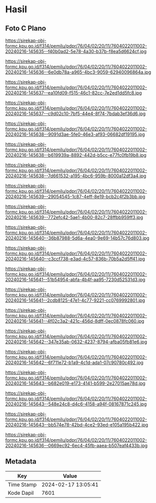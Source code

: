 # Hasil

## Foto C Plano

https://sirekap-obj-formc.kpu.go.id/f314/pemilu/pdpr/76/04/02/20/11/7604022011002-20240216-145635--f40b0ad2-5e78-4a30-b37b-f8ea5d6624cf.jpg

https://sirekap-obj-formc.kpu.go.id/f314/pemilu/pdpr/76/04/02/20/11/7604022011002-20240216-145636--6e0db78a-a965-4bc3-9059-62940096864a.jpg

https://sirekap-obj-formc.kpu.go.id/f314/pemilu/pdpr/76/04/02/20/11/7604022011002-20240216-145637--ea10fd09-f515-46c1-82cc-7e2ed1dd5fc8.jpg

https://sirekap-obj-formc.kpu.go.id/f314/pemilu/pdpr/76/04/02/20/11/7604022011002-20240216-145637--c9d02c10-7bf5-44e4-8f74-7bdab3ef36d6.jpg

https://sirekap-obj-formc.kpu.go.id/f314/pemilu/pdpr/76/04/02/20/11/7604022011002-20240216-145638--9091d3ae-5fe0-46e3-af93-06682df19195.jpg

https://sirekap-obj-formc.kpu.go.id/f314/pemilu/pdpr/76/04/02/20/11/7604022011002-20240216-145638--b619939a-8892-442d-b5cc-e77fc0fb19b8.jpg

https://sirekap-obj-formc.kpu.go.id/f314/pemilu/pdpr/76/04/02/20/11/7604022011002-20240216-145638--7d661532-a195-4bc6-959b-8000a12df3a4.jpg

https://sirekap-obj-formc.kpu.go.id/f314/pemilu/pdpr/76/04/02/20/11/7604022011002-20240216-145639--29054545-1c87-4eff-8e19-bcb2c4f2b3bb.jpg

https://sirekap-obj-formc.kpu.go.id/f314/pemilu/pdpr/76/04/02/20/11/7604022011002-20240216-145639--772efc42-5ae1-4b00-82c7-28ffbb959ff3.jpg

https://sirekap-obj-formc.kpu.go.id/f314/pemilu/pdpr/76/04/02/20/11/7604022011002-20240216-145640--36b87988-5d6a-4ea0-9e69-14b57c76d803.jpg

https://sirekap-obj-formc.kpu.go.id/f314/pemilu/pdpr/76/04/02/20/11/7604022011002-20240216-145640--c3ccf738-e3ad-4c57-836b-70b5a2d5ff41.jpg

https://sirekap-obj-formc.kpu.go.id/f314/pemilu/pdpr/76/04/02/20/11/7604022011002-20240216-145641--51b54954-abfa-4b4f-aa95-7230d52531d3.jpg

https://sirekap-obj-formc.kpu.go.id/f314/pemilu/pdpr/76/04/02/20/11/7604022011002-20240216-145641--2cdb8125-47e1-4c77-9221-cc0769992801.jpg

https://sirekap-obj-formc.kpu.go.id/f314/pemilu/pdpr/76/04/02/20/11/7604022011002-20240216-145641--4f02c3a2-421c-456d-8dff-0ec0878fc060.jpg

https://sirekap-obj-formc.kpu.go.id/f314/pemilu/pdpr/76/04/02/20/11/7604022011002-20240216-145642--347e35ab-0632-4237-8794-afba05fb81e6.jpg

https://sirekap-obj-formc.kpu.go.id/f314/pemilu/pdpr/76/04/02/20/11/7604022011002-20240216-145642--6f711e72-b1a9-4c1d-ada1-07c90780c492.jpg

https://sirekap-obj-formc.kpu.go.id/f314/pemilu/pdpr/76/04/02/20/11/7604022011002-20240216-145643--b682e019-e173-4141-b599-2e27015ae78d.jpg

https://sirekap-obj-formc.kpu.go.id/f314/pemilu/pdpr/76/04/02/20/11/7604022011002-20240216-145643--548e24c8-d4c6-4158-a94f-08167871c245.jpg

https://sirekap-obj-formc.kpu.go.id/f314/pemilu/pdpr/76/04/02/20/11/7604022011002-20240216-145643--bb574e78-42bd-4ce2-93ed-e105a195b422.jpg

https://sirekap-obj-formc.kpu.go.id/f314/pemilu/pdpr/76/04/02/20/11/7604022011002-20240216-145636--0669ec92-6ec4-45fb-aaea-b507eaf4433b.jpg


## Metadata

| Key        | Value               |
| ---------- | ------------------- |
| Time Stamp | 2024-02-17 13:05:41 |
| Kode Dapil | 7601                |



